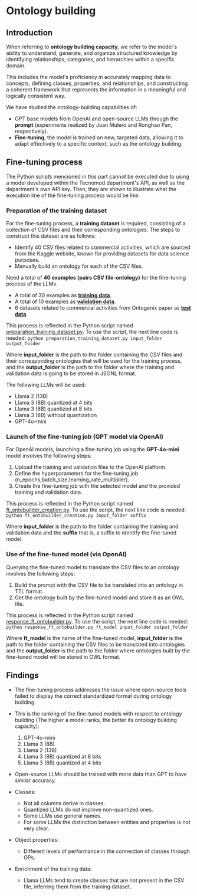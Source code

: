 # Ontology building
## Introduction
When referring to **ontology building capacity**, we refer to the model's ability to understand, generate, and organize structured knowledge by identifying relationships, categories, and hierarchies within a specific domain.

This includes the model's proficiency in accurately mapping data to concepts, defining classes, properties, and relationships, and constructing a coherent framework that represents the information in a meaningful and logically consistent way.

We have studied the ontology-building capabilities of:
* GPT base models from OpenAI and open-source LLMs through the **prompt** (experiments realized by Juan Mulero and Ronghao Pan, respectively).
* **Fine-tuning**, the model is trained on new, targeted data, allowing it to adapt effectively to a specific context, such as the ontology building.

## Fine-tuning process
The Python scripts mencioned in this part cannot be executed due to using a model developed within the Tecnomod department's API, as well as the department's own API key. Then, they are shown to illustrate what the execution line of the fine-tuning process would be like.
### Preparation of the training dataset
For the fine-tuning process, a **training dataset** is required, consisting of a collection of CSV files and their corresponding ontologies. The steps to construct this dataset are as follows:
* Identify 40 CSV files related to commercial activities, which are sourced from the Kaggle website, known for providing datasets for data science purposes.
* Manually build an ontology for each of the CSV files.

Need a total of **40 examples (pairs CSV file-ontology)** for the fine-tuning process of the LLMs. 
* A total of 30 examples as [**training data**](./training_data/train_data.jsonl).
* A total of 10 examples as [**validation data**](./training_data/validation.jsonl).
* 6 datasets related to commercial activities from Ontogenix paper as [**test data**](./test_files).

This process is reflected in the Python script named [preparation_training_dataset.py](./scripts/preparation_training_dataset.py?ref_type=heads). To use the script, the next line code is needed:
`python preparation_training_dataset.py input_folder output_folder`

Where **input_folder** is the path to the folder containing the CSV files and their corresponding ontologies that will be used for the training process, and the **output_folder** is the path to the folder where the training and validation data is going to be stored in JSONL format.

The following LLMs will be used:
* Llama 2 (13B)
* Llama 3 (8B) quantized at 4 bits
* Llama 3 (8B) quantized at 8 bits
* Llama 3 (8B) without quantization
* GPT-4o-mini

### Launch of the fine-tuning job (GPT model via OpenAI)
For OpenAI models, launching a fine-tuning job using the **GPT-4o-mini** model involves the following steps:
1. Upload the training and validation files to the OpenAI platform.
2. Define the hyperparameters for the fine-tuning job (n_epochs,batch_size,learning_rate_multiplier).
3. Create the fine-tuning job with the selected model and the provided training and validation data.
 
This process is reflected in the Python script named [ft_ontobuilder_creation.py](./scripts/ft_ontobuilder_creation.py?ref_type=heads). To use the script, the next line code is needed:
`python ft_ontobuilder_creation.py input_folder suffix`

Where **input_folder** is the path to the folder containing the training and validation data and the **suffix** that is, a suffix to identify the fine-tuned model. 

### Use of the fine-tuned model (via OpenAI)
Querying the fine-tuned model to translate the CSV files to an ontology involves the following steps:
1. Build the prompt with the CSV file to be translated into an ontology in TTL format.
2. Get the ontology built by the fine-tuned model and store it as an OWL file.

This process is reflected in the Python script named [response_ft_ontobuilder.py](./scripts/response_ft_ontobuilder.py?ref_type=heads). To use the script, the next line code is needed:
`python response_ft_ontobuilder.py ft_model input_folder output_folder`

Where **ft_model** is the name of the fine-tuned model, **input_folder** is the path to the folder containing the CSV files to be translated into ontologies and the **output_folder** is the path to the folder where ontologies built by the fine-tuned model will be stored in OWL format.

## Findings
* The fine-tuning process addresses the issue where open-source tools failed to display the correct standardized format during ontology building.
* This is the ranking of the fine-tuned models with respect to ontology building (The higher a model ranks, the better its ontology building capacity):
    1. GPT-4o-mini
    2. Llama 3 (8B)
    3. Llama 2 (13B)
    4. Llama 3 (8B) quantized at 8 bits
    5. Llama 3 (8B) quantized at 4 bits

* Open-source LLMs should be trained with more data than GPT to have similar accuracy.
* Classes:
    - Not all columns derive in classes.
    - Quantized LLMs do not improve non-quantized ones.
    - Some LLMs use general names.
    - For some LLMs the distinction between entities and properties is not very clear.
* Object properties:
    - Different levels of performance in the connection of classes through OPs.
* Enrichment of the training data:
    - Llama LLMs tend to create classes that are not present in the CSV file, inferring them from the training dataset.







